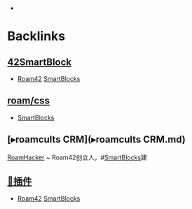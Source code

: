 - 

# Backlinks
## [42SmartBlock](42SmartBlock.md)
- [Roam42](Roam42.md) [SmartBlocks](SmartBlocks.md)

## [roam/css](roam/css.md)
- [SmartBlocks](SmartBlocks.md)

## [▸roamcults CRM](▸roamcults CRM.md)
[RoamHacker](RoamHacker.md) ~ Roam42创立人，#[SmartBlocks](SmartBlocks.md)建

## [🎫插件](🎫插件.md)
- [Roam42](Roam42.md) [SmartBlocks](SmartBlocks.md)


